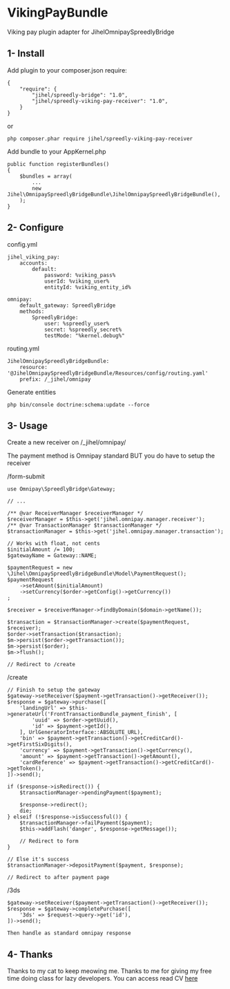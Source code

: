 VikingPayBundle
===============

Viking pay plugin adapter for JihelOmnipaySpreedlyBridge


1- Install
----------

Add plugin to your composer.json require:

    {
        "require": {
            "jihel/spreedly-bridge": "1.0",
            "jihel/spreedly-viking-pay-receiver": "1.0",
        }
    }

or

    php composer.phar require jihel/spreedly-viking-pay-receiver

Add bundle to your AppKernel.php

    public function registerBundles()
    {
        $bundles = array(
            ...
            new Jihel\OmnipaySpreedlyBridgeBundle\JihelOmnipaySpreedlyBridgeBundle(),
        );
    }


2- Configure
------------


config.yml
    
    jihel_viking_pay:
        accounts:
            default:
                password: %viking_pass%
                userId: %viking_user%
                entityId: %viking_entity_id%
    
    omnipay:
        default_gateway: SpreedlyBridge
        methods:
            SpreedlyBridge:
                user: %spreedly_user%
                secret: %spreedly_secret%
                testMode: "%kernel.debug%"
    
routing.yml

    JihelOmnipaySpreedlyBridgeBundle:
        resource: '@JihelOmnipaySpreedlyBridgeBundle/Resources/config/routing.yaml'
        prefix: /_jihel/omnipay

Generate entities

    php bin/console doctrine:schema:update --force


3- Usage
--------

Create a new receiver on /_jihel/omnipay/

The payment method is Omnipay standard BUT you do have to setup the receiver

/form-submit

    use Omnipay\SpreedlyBridge\Gateway;
    
    // ...

    /** @var ReceiverManager $receiverManager */
    $receiverManager = $this->get('jihel.omnipay.manager.receiver');
    /** @var TransactionManager $transactionManager */
    $transactionManager = $this->get('jihel.omnipay.manager.transaction');

    // Works with float, not cents
    $initialAmount /= 100;
    $gatewayName = Gateway::NAME;
    
    $paymentRequest = new \Jihel\OmnipaySpreedlyBridgeBundle\Model\PaymentRequest();
    $paymentRequest
        ->setAmount($initialAmount)
        ->setCurrency($order->getConfig()->getCurrency())
    ;
    
    $receiver = $receiverManager->findByDomain($domain->getName());
    
    $transaction = $transactionManager->create($paymentRequest, $receiver);
    $order->setTransaction($transaction);
    $m->persist($order->getTransaction());
    $m->persist($order);
    $m->flush();
    
    // Redirect to /create

/create

    // Finish to setup the gateway
    $gateway->setReceiver($payment->getTransaction()->getReceiver());
    $response = $gateway->purchase([
        'landingUrl' => $this->generateUrl('FrontTransactionBundle_payment_finish', [
            'uuid' => $order->getUuid(),
            'id' => $payment->getId(),
        ], UrlGeneratorInterface::ABSOLUTE_URL),
        'bin' => $payment->getTransaction()->getCreditCard()->getFirstSixDigits(),
        'currency' => $payment->getTransaction()->getCurrency(),
        'amount' => $payment->getTransaction()->getAmount(),
        'cardReference' => $payment->getTransaction()->getCreditCard()->getToken(),
    ])->send();
    
    if ($response->isRedirect()) {
        $transactionManager->pendingPayment($payment);

        $response->redirect();
        die;
    } elseif (!$response->isSuccessful()) {
        $transactionManager->failPayment($payment);
        $this->addFlash('danger', $response->getMessage());

        // Redirect to form
    }

    // Else it's success
    $transactionManager->depositPayment($payment, $response);
    
    // Redirect to after payment page

/3ds

    $gateway->setReceiver($payment->getTransaction()->getReceiver());
    $response = $gateway->completePurchase([
        '3ds' => $request->query->get('id'),
    ])->send();

    Then handle as standard omnipay response

4- Thanks
---------

Thanks to my cat to keep meowing me.
Thanks to me for giving my free time doing class for lazy developers.
You can access read CV [here](http://www.joseph-lemoine.fr)
